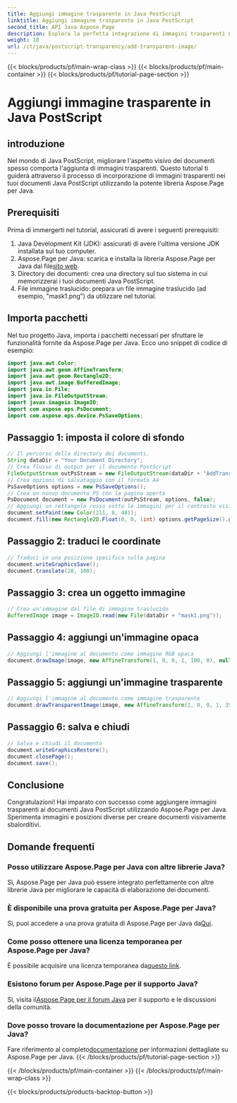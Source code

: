```yaml
---
title: Aggiungi immagine trasparente in Java PostScript
linktitle: Aggiungi immagine trasparente in Java PostScript
second_title: API Java Aspose.Page
description: Esplora la perfetta integrazione di immagini trasparenti nei documenti Java PostScript con Aspose.Page per Java. Migliora le visualizzazioni dei tuoi documenti senza sforzo.
weight: 10
url: /it/java/postscript-transparency/add-transparent-image/
---
```


{{< blocks/products/pf/main-wrap-class >}}
{{< blocks/products/pf/main-container >}}
{{< blocks/products/pf/tutorial-page-section >}}

# Aggiungi immagine trasparente in Java PostScript

## introduzione
Nel mondo di Java PostScript, migliorare l'aspetto visivo dei documenti spesso comporta l'aggiunta di immagini trasparenti. Questo tutorial ti guiderà attraverso il processo di incorporazione di immagini trasparenti nei tuoi documenti Java PostScript utilizzando la potente libreria Aspose.Page per Java.
## Prerequisiti
Prima di immergerti nel tutorial, assicurati di avere i seguenti prerequisiti:
1. Java Development Kit (JDK): assicurati di avere l'ultima versione JDK installata sul tuo computer.
2.  Aspose.Page per Java: scarica e installa la libreria Aspose.Page per Java dal file[sito web](https://releases.aspose.com/page/java/).
3. Directory dei documenti: crea una directory sul tuo sistema in cui memorizzerai i tuoi documenti Java PostScript.
4. File immagine traslucido: prepara un file immagine traslucido (ad esempio, "mask1.png") da utilizzare nel tutorial.
## Importa pacchetti
Nel tuo progetto Java, importa i pacchetti necessari per sfruttare le funzionalità fornite da Aspose.Page per Java. Ecco uno snippet di codice di esempio:
```java
import java.awt.Color;
import java.awt.geom.AffineTransform;
import java.awt.geom.Rectangle2D;
import java.awt.image.BufferedImage;
import java.io.File;
import java.io.FileOutputStream;
import javax.imageio.ImageIO;
import com.aspose.eps.PsDocument;
import com.aspose.eps.device.PsSaveOptions;
```
## Passaggio 1: imposta il colore di sfondo
```java
// Il percorso della directory dei documenti.
String dataDir = "Your Document Directory";
// Crea flusso di output per il documento PostScript
FileOutputStream outPsStream = new FileOutputStream(dataDir + "AddTransparentImage_outPS.ps");
// Crea opzioni di salvataggio con il formato A4
PsSaveOptions options = new PsSaveOptions();
// Crea un nuovo documento PS con la pagina aperta
PsDocument document = new PsDocument(outPsStream, options, false);
// Aggiungi un rettangolo rosso sotto le immagini per il contrasto visivo
document.setPaint(new Color(211, 8, 48));
document.fill(new Rectangle2D.Float(0, 0, (int) options.getPageSize().getWidth(), 300));
```
## Passaggio 2: traduci le coordinate
```java
// Traduci in una posizione specifica sulla pagina
document.writeGraphicsSave();
document.translate(20, 100);
```
## Passaggio 3: crea un oggetto immagine
```java
// Crea un'immagine dal file di immagine traslucido
BufferedImage image = ImageIO.read(new File(dataDir + "mask1.png"));
```
## Passaggio 4: aggiungi un'immagine opaca
```java
// Aggiungi l'immagine al documento come immagine RGB opaca
document.drawImage(image, new AffineTransform(1, 0, 0, 1, 100, 0), null);
```
## Passaggio 5: aggiungi un'immagine trasparente
```java
// Aggiungi l'immagine al documento come immagine trasparente
document.drawTransparentImage(image, new AffineTransform(1, 0, 0, 1, 350, 0), 255);
```
## Passaggio 6: salva e chiudi
```java
// Salva e chiudi il documento
document.writeGraphicsRestore();
document.closePage();
document.save();
```
## Conclusione
Congratulazioni! Hai imparato con successo come aggiungere immagini trasparenti ai documenti Java PostScript utilizzando Aspose.Page per Java. Sperimenta immagini e posizioni diverse per creare documenti visivamente sbalorditivi.
## Domande frequenti
### Posso utilizzare Aspose.Page per Java con altre librerie Java?
Sì, Aspose.Page per Java può essere integrato perfettamente con altre librerie Java per migliorare le capacità di elaborazione dei documenti.
### È disponibile una prova gratuita per Aspose.Page per Java?
 Sì, puoi accedere a una prova gratuita di Aspose.Page per Java da[Qui](https://releases.aspose.com/).
### Come posso ottenere una licenza temporanea per Aspose.Page per Java?
 È possibile acquisire una licenza temporanea da[questo link](https://purchase.aspose.com/temporary-license/).
### Esistono forum per Aspose.Page per il supporto Java?
 Sì, visita il[Aspose.Page per il forum Java](https://forum.aspose.com/c/page/39) per il supporto e le discussioni della comunità.
### Dove posso trovare la documentazione per Aspose.Page per Java?
 Fare riferimento al completo[documentazione](https://reference.aspose.com/page/java/) per informazioni dettagliate su Aspose.Page per Java.
{{< /blocks/products/pf/tutorial-page-section >}}

{{< /blocks/products/pf/main-container >}}
{{< /blocks/products/pf/main-wrap-class >}}

{{< blocks/products/products-backtop-button >}}
